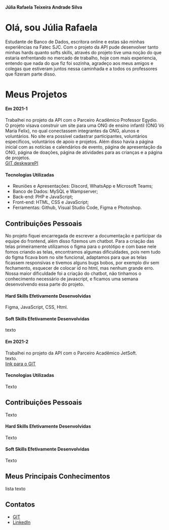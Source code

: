 #### Júlia Rafaela Teixeira Andrade Silva

# Olá, sou Júlia Rafaela

Estudante de Banco de Dados, escritora online e estas são minhas experiências na Fatec SJC. Com o projeto da API pude desenvolver tanto minhas hards quanto softs skills, através do projeto tive uma noção do que estaria enfrentando no mercado de trabalho, hoje com mais experiencia, entendo que nada do que fiz foi sozinha, agradeço aos meus amigos e colegas que estiveram juntos nessa caminhada e a todos os professores que fizeram parte disso. 

# Meus Projetos

#### Em 2021-1
Trabalhei no projeto da API com o Parceiro Acadêmico Professor Egydio.<br> O projeto visava construir um site para uma ONG de ensino infantil (ONG Vó Maria Felix), no qual conectassem integrantes da ONG, alunos e voluntários. No site era possível cadastrar participantes, voluntários específicos, voluntários de apoio e projetos. Além disso havia a página inicial com as notícias e calendários de evento, página de apresentação da ONG, página de doações, página de atividades para as crianças e a página de projetos.<br>
[GIT deskwarePI](https://github.com/DeskwarePI/API-VoMariaFelix)

#### Tecnologias Utilizadas
* Reuniões e Apresentações: Discord, WhatsApp e Microsoft Teams;
* Banco de Dados: MySQL e Wampserver;
* Back-end: PHP e JavaScript;
* Front-end: HTML, CSS e JavaScript;
* Ferramentas: Github, Visual Studio Code, Figma e Photoshop.

## Contribuições Pessoais
No projeto fiquei encarregada de escrever a documentação e participar da equipe do frontend, além disso fizemos um chatbot. Para a criação das telas primeiramente utilizamos o figma para o protótipo e com base nele fomos criando as telas, encontramos algumas dificuldades, pois nem tudo do figma ficava bom no site funcional, adaptamos para que as telas ficassem responsivas e tivemos alguns bugs bobos, por exemplo div sem fechamento, esquecer de colocar id no html, mas nenhum grande erro. Nossa maior dificuldade foi a criação do chatbot, não tinhamos o conhecimento necessário de javascript, e ficamos uma semana desenvolvendo essa parte do projeto.

#### Hard Skills Efetivamente Desenvolvidas
 Figma, JavaScript, CSS, Html.

#### Soft Skills Efetivamente Desenvolvidas
texto

#### Em 2021-2
Trabalhei no projeto da API com o Parceiro Acadêmico JetSoft.<br> texto.<br>
[link para o GIT](https://github.com/Inodevs)

#### Tecnologias Utilizadas
Texto

## Contribuições Pessoais
Texto

#### Hard Skills Efetivamente Desenvolvidas
Texto

#### Soft Skills Efetivamente Desenvolvidas
Texto


## Meus Principais Conhecimentos
lista texto

## Contatos
* [GIT](https://www.git.com)
* [LinkedIn](https://www.linkedin.com)
